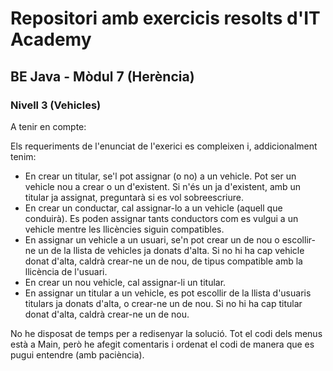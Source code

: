 # Repositori amb exercicis resolts d'IT Academy
## BE Java - Mòdul 7 (Herència)
### Nivell 3 (Vehicles)

A tenir en compte:

Els requeriments de l'enunciat de l'exerici es compleixen i, addicionalment tenim:

* En crear un titular, se'l pot assignar (o no) a un vehicle. Pot ser un vehicle nou a crear o un d'existent. Si n'és un ja d'existent, amb un titular ja assignat, preguntarà si es vol sobreescriure.
* En crear un conductar, cal assignar-lo a un vehicle (aquell que conduirà). Es poden assignar tants conductors com es vulgui a un vehicle mentre les llicències siguin compatibles.
* En assignar un vehicle a un usuari, se'n pot crear un de nou o escollir-ne un de la llista de vehicles ja donats d'alta. Si no hi ha cap vehicle donat d'alta, caldrà crear-ne un de nou, de tipus compatible amb la llicència de l'usuari.
* En crear un nou vehicle, cal assignar-li un titular.
* En assignar un titular a un vehicle, es pot escollir de la llista d'usuaris titulars ja donats d'alta, o crear-ne un de nou. Si no hi ha cap titular donat d'alta, caldrà crear-ne un de nou.

No he disposat de temps per a redisenyar la solució. Tot el codi dels menus està a Main, però he afegit comentaris i ordenat el codi de manera que es pugui entendre (amb paciència).


